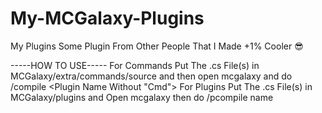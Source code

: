 # My-MCGalaxy-Plugins
My Plugins Some Plugin From Other People That I Made +1% Cooler 😎

-----HOW TO USE-----
For Commands Put The .cs File(s) in MCGalaxy/extra/commands/source and then open mcgalaxy and do /compile <Plugin Name Without "Cmd">
For Plugins Put The .cs File(s) in MCGalaxy/plugins
and Open mcgalaxy then do /pcompile name
